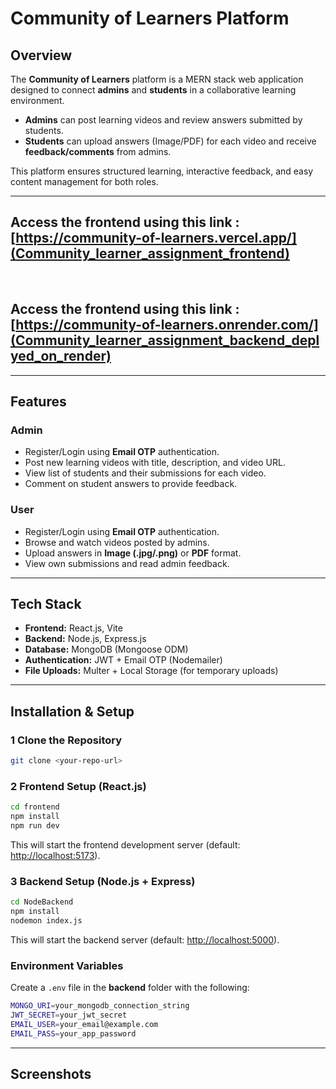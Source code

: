 
#  Community of Learners Platform

##  Overview
The **Community of Learners** platform is a MERN stack web application designed to connect **admins** and **students** in a collaborative learning environment.  
- **Admins** can post learning videos and review answers submitted by students.  
- **Students** can upload answers (Image/PDF) for each video and receive **feedback/comments** from admins.  

This platform ensures structured learning, interactive feedback, and easy content management for both roles.

---
##  Access the frontend using this link : [https://community-of-learners.vercel.app/](Community_learner_assignment_frontend)


<br/>

##  Access the frontend using this link : [https://community-of-learners.onrender.com/](Community_learner_assignment_backend_deplyed_on_render)

---

##  Features
### **Admin**
- Register/Login using **Email OTP** authentication.
- Post new learning videos with title, description, and video URL.
- View list of students and their submissions for each video.
- Comment on student answers to provide feedback.

### **User**
- Register/Login using **Email OTP** authentication.
- Browse and watch videos posted by admins.
- Upload answers in **Image (.jpg/.png)** or **PDF** format.
- View own submissions and read admin feedback.

---

##  Tech Stack
- **Frontend:** React.js, Vite  
- **Backend:** Node.js, Express.js  
- **Database:** MongoDB (Mongoose ODM)  
- **Authentication:** JWT + Email OTP (Nodemailer)  
- **File Uploads:** Multer + Local Storage (for temporary uploads)

---

##  Installation & Setup

### 1️ **Clone the Repository**
```bash
git clone <your-repo-url>
````

### 2️ **Frontend Setup (React.js)**

```bash
cd frontend
npm install
npm run dev
```

This will start the frontend development server (default: [http://localhost:5173](http://localhost:5173)).

### 3️ **Backend Setup (Node.js + Express)**

```bash
cd NodeBackend
npm install
nodemon index.js
```

This will start the backend server (default: [http://localhost:5000](http://localhost:5000)).

###  Environment Variables

Create a `.env` file in the **backend** folder with the following:

```bash
MONGO_URI=your_mongodb_connection_string
JWT_SECRET=your_jwt_secret
EMAIL_USER=your_email@example.com
EMAIL_PASS=your_app_password
```

---

##  Screenshots


